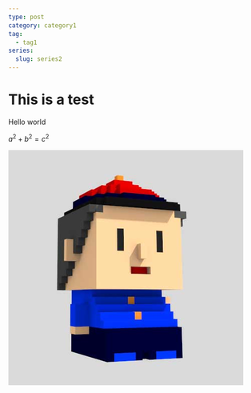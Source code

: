 ```yaml
---
type: post
category: category1
tag:
  - tag1
series:
  slug: series2
---
```


# This is a test

Hello world

$a^2+b^2=c^2$

![test image](../profile.jpg)
